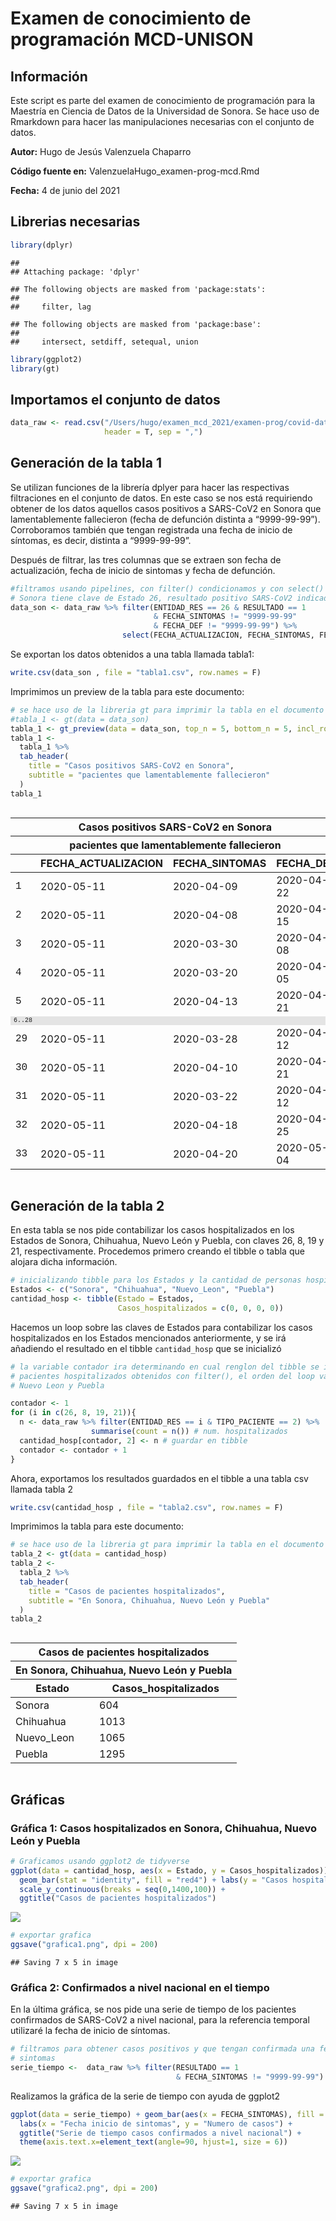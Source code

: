 Examen de conocimiento de programación MCD-UNISON
================

## Información

Este script es parte del examen de conocimiento de programación para la
Maestría en Ciencia de Datos de la Universidad de Sonora. Se hace uso de
Rmarkdown para hacer las manipulaciones necesarias con el conjunto de
datos.

**Autor:** Hugo de Jesús Valenzuela Chaparro

**Código fuente en:** ValenzuelaHugo\_examen-prog-mcd.Rmd

**Fecha:** 4 de junio del 2021

## Librerias necesarias

``` r
library(dplyr)
```

    ## 
    ## Attaching package: 'dplyr'

    ## The following objects are masked from 'package:stats':
    ## 
    ##     filter, lag

    ## The following objects are masked from 'package:base':
    ## 
    ##     intersect, setdiff, setequal, union

``` r
library(ggplot2)
library(gt)
```

## Importamos el conjunto de datos

``` r
data_raw <- read.csv("/Users/hugo/examen_mcd_2021/examen-prog/covid-data/200511COVID19MEXICO.csv",
                     header = T, sep = ",")
```

## Generación de la tabla 1

Se utilizan funciones de la librería dplyer para hacer las respectivas
filtraciones en el conjunto de datos. En este caso se nos está
requiriendo obtener de los datos aquellos casos positivos a SARS-CoV2 en
Sonora que lamentablemente fallecieron (fecha de defunción distinta a
“9999-99-99”). Corroboramos también que tengan registrada una fecha de
inicio de síntomas, es decir, distinta a “9999-99-99”.

Después de filtrar, las tres columnas que se extraen son fecha de
actualización, fecha de inicio de sintomas y fecha de defunción.

``` r
#filtramos usando pipelines, con filter() condicionamos y con select() extraemos columnas
# Sonora tiene clave de Estado 26, resultado positivo SARS-CoV2 indicado con 1
data_son <- data_raw %>% filter(ENTIDAD_RES == 26 & RESULTADO == 1
                                & FECHA_SINTOMAS != "9999-99-99"
                                & FECHA_DEF != "9999-99-99") %>%
                         select(FECHA_ACTUALIZACION, FECHA_SINTOMAS, FECHA_DEF)
```

Se exportan los datos obtenidos a una tabla llamada tabla1:

``` r
write.csv(data_son , file = "tabla1.csv", row.names = F)
```

Imprimimos un preview de la tabla para este documento:

``` r
# se hace uso de la libreria gt para imprimir la tabla en el documento
#tabla_1 <- gt(data = data_son)
tabla_1 <- gt_preview(data = data_son, top_n = 5, bottom_n = 5, incl_rownums = TRUE)
tabla_1 <- 
  tabla_1 %>%
  tab_header(
    title = "Casos positivos SARS-CoV2 en Sonora",
    subtitle = "pacientes que lamentablemente fallecieron"
  )
tabla_1
```

<div id="jiamunbecw" style="overflow-x:auto;overflow-y:auto;width:auto;height:auto;">
<style>html {
  font-family: -apple-system, BlinkMacSystemFont, 'Segoe UI', Roboto, Oxygen, Ubuntu, Cantarell, 'Helvetica Neue', 'Fira Sans', 'Droid Sans', Arial, sans-serif;
}

#jiamunbecw .gt_table {
  display: table;
  border-collapse: collapse;
  margin-left: auto;
  margin-right: auto;
  color: #333333;
  font-size: 16px;
  font-weight: normal;
  font-style: normal;
  background-color: #FFFFFF;
  width: auto;
  border-top-style: solid;
  border-top-width: 2px;
  border-top-color: #A8A8A8;
  border-right-style: none;
  border-right-width: 2px;
  border-right-color: #D3D3D3;
  border-bottom-style: solid;
  border-bottom-width: 2px;
  border-bottom-color: #A8A8A8;
  border-left-style: none;
  border-left-width: 2px;
  border-left-color: #D3D3D3;
}

#jiamunbecw .gt_heading {
  background-color: #FFFFFF;
  text-align: center;
  border-bottom-color: #FFFFFF;
  border-left-style: none;
  border-left-width: 1px;
  border-left-color: #D3D3D3;
  border-right-style: none;
  border-right-width: 1px;
  border-right-color: #D3D3D3;
}

#jiamunbecw .gt_title {
  color: #333333;
  font-size: 125%;
  font-weight: initial;
  padding-top: 4px;
  padding-bottom: 4px;
  border-bottom-color: #FFFFFF;
  border-bottom-width: 0;
}

#jiamunbecw .gt_subtitle {
  color: #333333;
  font-size: 85%;
  font-weight: initial;
  padding-top: 0;
  padding-bottom: 4px;
  border-top-color: #FFFFFF;
  border-top-width: 0;
}

#jiamunbecw .gt_bottom_border {
  border-bottom-style: solid;
  border-bottom-width: 2px;
  border-bottom-color: #D3D3D3;
}

#jiamunbecw .gt_col_headings {
  border-top-style: solid;
  border-top-width: 2px;
  border-top-color: #D3D3D3;
  border-bottom-style: solid;
  border-bottom-width: 2px;
  border-bottom-color: #D3D3D3;
  border-left-style: none;
  border-left-width: 1px;
  border-left-color: #D3D3D3;
  border-right-style: none;
  border-right-width: 1px;
  border-right-color: #D3D3D3;
}

#jiamunbecw .gt_col_heading {
  color: #333333;
  background-color: #FFFFFF;
  font-size: 100%;
  font-weight: normal;
  text-transform: inherit;
  border-left-style: none;
  border-left-width: 1px;
  border-left-color: #D3D3D3;
  border-right-style: none;
  border-right-width: 1px;
  border-right-color: #D3D3D3;
  vertical-align: bottom;
  padding-top: 5px;
  padding-bottom: 6px;
  padding-left: 5px;
  padding-right: 5px;
  overflow-x: hidden;
}

#jiamunbecw .gt_column_spanner_outer {
  color: #333333;
  background-color: #FFFFFF;
  font-size: 100%;
  font-weight: normal;
  text-transform: inherit;
  padding-top: 0;
  padding-bottom: 0;
  padding-left: 4px;
  padding-right: 4px;
}

#jiamunbecw .gt_column_spanner_outer:first-child {
  padding-left: 0;
}

#jiamunbecw .gt_column_spanner_outer:last-child {
  padding-right: 0;
}

#jiamunbecw .gt_column_spanner {
  border-bottom-style: solid;
  border-bottom-width: 2px;
  border-bottom-color: #D3D3D3;
  vertical-align: bottom;
  padding-top: 5px;
  padding-bottom: 6px;
  overflow-x: hidden;
  display: inline-block;
  width: 100%;
}

#jiamunbecw .gt_group_heading {
  padding: 8px;
  color: #333333;
  background-color: #FFFFFF;
  font-size: 100%;
  font-weight: initial;
  text-transform: inherit;
  border-top-style: solid;
  border-top-width: 2px;
  border-top-color: #D3D3D3;
  border-bottom-style: solid;
  border-bottom-width: 2px;
  border-bottom-color: #D3D3D3;
  border-left-style: none;
  border-left-width: 1px;
  border-left-color: #D3D3D3;
  border-right-style: none;
  border-right-width: 1px;
  border-right-color: #D3D3D3;
  vertical-align: middle;
}

#jiamunbecw .gt_empty_group_heading {
  padding: 0.5px;
  color: #333333;
  background-color: #FFFFFF;
  font-size: 100%;
  font-weight: initial;
  border-top-style: solid;
  border-top-width: 2px;
  border-top-color: #D3D3D3;
  border-bottom-style: solid;
  border-bottom-width: 2px;
  border-bottom-color: #D3D3D3;
  vertical-align: middle;
}

#jiamunbecw .gt_from_md > :first-child {
  margin-top: 0;
}

#jiamunbecw .gt_from_md > :last-child {
  margin-bottom: 0;
}

#jiamunbecw .gt_row {
  padding-top: 8px;
  padding-bottom: 8px;
  padding-left: 5px;
  padding-right: 5px;
  margin: 10px;
  border-top-style: solid;
  border-top-width: 1px;
  border-top-color: #D3D3D3;
  border-left-style: none;
  border-left-width: 1px;
  border-left-color: #D3D3D3;
  border-right-style: none;
  border-right-width: 1px;
  border-right-color: #D3D3D3;
  vertical-align: middle;
  overflow-x: hidden;
}

#jiamunbecw .gt_stub {
  color: #333333;
  background-color: #FFFFFF;
  font-size: 100%;
  font-weight: initial;
  text-transform: inherit;
  border-right-style: solid;
  border-right-width: 2px;
  border-right-color: #D3D3D3;
  padding-left: 12px;
}

#jiamunbecw .gt_summary_row {
  color: #333333;
  background-color: #FFFFFF;
  text-transform: inherit;
  padding-top: 8px;
  padding-bottom: 8px;
  padding-left: 5px;
  padding-right: 5px;
}

#jiamunbecw .gt_first_summary_row {
  padding-top: 8px;
  padding-bottom: 8px;
  padding-left: 5px;
  padding-right: 5px;
  border-top-style: solid;
  border-top-width: 2px;
  border-top-color: #D3D3D3;
}

#jiamunbecw .gt_grand_summary_row {
  color: #333333;
  background-color: #FFFFFF;
  text-transform: inherit;
  padding-top: 8px;
  padding-bottom: 8px;
  padding-left: 5px;
  padding-right: 5px;
}

#jiamunbecw .gt_first_grand_summary_row {
  padding-top: 8px;
  padding-bottom: 8px;
  padding-left: 5px;
  padding-right: 5px;
  border-top-style: double;
  border-top-width: 6px;
  border-top-color: #D3D3D3;
}

#jiamunbecw .gt_striped {
  background-color: rgba(128, 128, 128, 0.05);
}

#jiamunbecw .gt_table_body {
  border-top-style: solid;
  border-top-width: 2px;
  border-top-color: #D3D3D3;
  border-bottom-style: solid;
  border-bottom-width: 2px;
  border-bottom-color: #D3D3D3;
}

#jiamunbecw .gt_footnotes {
  color: #333333;
  background-color: #FFFFFF;
  border-bottom-style: none;
  border-bottom-width: 2px;
  border-bottom-color: #D3D3D3;
  border-left-style: none;
  border-left-width: 2px;
  border-left-color: #D3D3D3;
  border-right-style: none;
  border-right-width: 2px;
  border-right-color: #D3D3D3;
}

#jiamunbecw .gt_footnote {
  margin: 0px;
  font-size: 90%;
  padding: 4px;
}

#jiamunbecw .gt_sourcenotes {
  color: #333333;
  background-color: #FFFFFF;
  border-bottom-style: none;
  border-bottom-width: 2px;
  border-bottom-color: #D3D3D3;
  border-left-style: none;
  border-left-width: 2px;
  border-left-color: #D3D3D3;
  border-right-style: none;
  border-right-width: 2px;
  border-right-color: #D3D3D3;
}

#jiamunbecw .gt_sourcenote {
  font-size: 90%;
  padding: 4px;
}

#jiamunbecw .gt_left {
  text-align: left;
}

#jiamunbecw .gt_center {
  text-align: center;
}

#jiamunbecw .gt_right {
  text-align: right;
  font-variant-numeric: tabular-nums;
}

#jiamunbecw .gt_font_normal {
  font-weight: normal;
}

#jiamunbecw .gt_font_bold {
  font-weight: bold;
}

#jiamunbecw .gt_font_italic {
  font-style: italic;
}

#jiamunbecw .gt_super {
  font-size: 65%;
}

#jiamunbecw .gt_footnote_marks {
  font-style: italic;
  font-weight: normal;
  font-size: 65%;
}
</style>
<table class="gt_table">
  <thead class="gt_header">
    <tr>
      <th colspan="4" class="gt_heading gt_title gt_font_normal" style>Casos positivos SARS-CoV2 en Sonora</th>
    </tr>
    <tr>
      <th colspan="4" class="gt_heading gt_subtitle gt_font_normal gt_bottom_border" style>pacientes que lamentablemente fallecieron</th>
    </tr>
  </thead>
  <thead class="gt_col_headings">
    <tr>
      <th class="gt_col_heading gt_columns_bottom_border gt_left" rowspan="1" colspan="1"></th>
      <th class="gt_col_heading gt_columns_bottom_border gt_left" rowspan="1" colspan="1">FECHA_ACTUALIZACION</th>
      <th class="gt_col_heading gt_columns_bottom_border gt_left" rowspan="1" colspan="1">FECHA_SINTOMAS</th>
      <th class="gt_col_heading gt_columns_bottom_border gt_left" rowspan="1" colspan="1">FECHA_DEF</th>
    </tr>
  </thead>
  <tbody class="gt_table_body">
    <tr><td class="gt_row gt_left gt_stub" style="font-family: Courier;">1</td>
<td class="gt_row gt_left">2020-05-11</td>
<td class="gt_row gt_left">2020-04-09</td>
<td class="gt_row gt_left">2020-04-22</td></tr>
    <tr><td class="gt_row gt_left gt_stub" style="font-family: Courier;">2</td>
<td class="gt_row gt_left">2020-05-11</td>
<td class="gt_row gt_left">2020-04-08</td>
<td class="gt_row gt_left">2020-04-15</td></tr>
    <tr><td class="gt_row gt_left gt_stub" style="font-family: Courier;">3</td>
<td class="gt_row gt_left">2020-05-11</td>
<td class="gt_row gt_left">2020-03-30</td>
<td class="gt_row gt_left">2020-04-08</td></tr>
    <tr><td class="gt_row gt_left gt_stub" style="font-family: Courier;">4</td>
<td class="gt_row gt_left">2020-05-11</td>
<td class="gt_row gt_left">2020-03-20</td>
<td class="gt_row gt_left">2020-04-05</td></tr>
    <tr><td class="gt_row gt_left gt_stub" style="font-family: Courier;">5</td>
<td class="gt_row gt_left">2020-05-11</td>
<td class="gt_row gt_left">2020-04-13</td>
<td class="gt_row gt_left">2020-04-21</td></tr>
    <tr><td class="gt_row gt_left gt_stub" style="font-family: Courier; font-size: x-small; background-color: #E4E4E4;">6..28</td>
<td class="gt_row gt_left" style="background-color: #E4E4E4;"></td>
<td class="gt_row gt_left" style="background-color: #E4E4E4;"></td>
<td class="gt_row gt_left" style="background-color: #E4E4E4;"></td></tr>
    <tr><td class="gt_row gt_left gt_stub" style="font-family: Courier;">29</td>
<td class="gt_row gt_left">2020-05-11</td>
<td class="gt_row gt_left">2020-03-28</td>
<td class="gt_row gt_left">2020-04-12</td></tr>
    <tr><td class="gt_row gt_left gt_stub" style="font-family: Courier;">30</td>
<td class="gt_row gt_left">2020-05-11</td>
<td class="gt_row gt_left">2020-04-10</td>
<td class="gt_row gt_left">2020-04-21</td></tr>
    <tr><td class="gt_row gt_left gt_stub" style="font-family: Courier;">31</td>
<td class="gt_row gt_left">2020-05-11</td>
<td class="gt_row gt_left">2020-03-22</td>
<td class="gt_row gt_left">2020-04-12</td></tr>
    <tr><td class="gt_row gt_left gt_stub" style="font-family: Courier;">32</td>
<td class="gt_row gt_left">2020-05-11</td>
<td class="gt_row gt_left">2020-04-18</td>
<td class="gt_row gt_left">2020-04-25</td></tr>
    <tr><td class="gt_row gt_left gt_stub" style="font-family: Courier;">33</td>
<td class="gt_row gt_left">2020-05-11</td>
<td class="gt_row gt_left">2020-04-20</td>
<td class="gt_row gt_left">2020-05-04</td></tr>
  </tbody>
  
  
</table>
</div>

## Generación de la tabla 2

En esta tabla se nos pide contabilizar los casos hospitalizados en los
Estados de Sonora, Chihuahua, Nuevo León y Puebla, con claves 26, 8, 19
y 21, respectivamente. Procedemos primero creando el tibble o tabla que
alojara dicha información.

``` r
# inicializando tibble para los Estados y la cantidad de personas hospitalizadas
Estados <- c("Sonora", "Chihuahua", "Nuevo_Leon", "Puebla")
cantidad_hosp <- tibble(Estado = Estados,
                        Casos_hospitalizados = c(0, 0, 0, 0))
```

Hacemos un loop sobre las claves de Estados para contabilizar los casos
hospitalizados en los Estados mencionados anteriormente, y se irá
añadiendo el resultado en el tibble `cantidad_hosp` que se inicializó

``` r
# la variable contador ira determinando en cual renglon del tibble se ira guardando el numero de 
# pacientes hospitalizados obtenidos con filter(), el orden del loop va de Sonora, Chihuahua,
# Nuevo Leon y Puebla

contador <- 1
for (i in c(26, 8, 19, 21)){
  n <- data_raw %>% filter(ENTIDAD_RES == i & TIPO_PACIENTE == 2) %>%
                  summarise(count = n()) # num. hospitalizados
  cantidad_hosp[contador, 2] <- n # guardar en tibble
  contador <- contador + 1
}
```

Ahora, exportamos los resultados guardados en el tibble a una tabla csv
llamada tabla 2

``` r
write.csv(cantidad_hosp , file = "tabla2.csv", row.names = F)
```

Imprimimos la tabla para este documento:

``` r
# se hace uso de la libreria gt para imprimir la tabla en el documento
tabla_2 <- gt(data = cantidad_hosp)
tabla_2 <- 
  tabla_2 %>%
  tab_header(
    title = "Casos de pacientes hospitalizados",
    subtitle = "En Sonora, Chihuahua, Nuevo León y Puebla"
  )
tabla_2
```

<div id="gecjzvtwar" style="overflow-x:auto;overflow-y:auto;width:auto;height:auto;">
<style>html {
  font-family: -apple-system, BlinkMacSystemFont, 'Segoe UI', Roboto, Oxygen, Ubuntu, Cantarell, 'Helvetica Neue', 'Fira Sans', 'Droid Sans', Arial, sans-serif;
}

#gecjzvtwar .gt_table {
  display: table;
  border-collapse: collapse;
  margin-left: auto;
  margin-right: auto;
  color: #333333;
  font-size: 16px;
  font-weight: normal;
  font-style: normal;
  background-color: #FFFFFF;
  width: auto;
  border-top-style: solid;
  border-top-width: 2px;
  border-top-color: #A8A8A8;
  border-right-style: none;
  border-right-width: 2px;
  border-right-color: #D3D3D3;
  border-bottom-style: solid;
  border-bottom-width: 2px;
  border-bottom-color: #A8A8A8;
  border-left-style: none;
  border-left-width: 2px;
  border-left-color: #D3D3D3;
}

#gecjzvtwar .gt_heading {
  background-color: #FFFFFF;
  text-align: center;
  border-bottom-color: #FFFFFF;
  border-left-style: none;
  border-left-width: 1px;
  border-left-color: #D3D3D3;
  border-right-style: none;
  border-right-width: 1px;
  border-right-color: #D3D3D3;
}

#gecjzvtwar .gt_title {
  color: #333333;
  font-size: 125%;
  font-weight: initial;
  padding-top: 4px;
  padding-bottom: 4px;
  border-bottom-color: #FFFFFF;
  border-bottom-width: 0;
}

#gecjzvtwar .gt_subtitle {
  color: #333333;
  font-size: 85%;
  font-weight: initial;
  padding-top: 0;
  padding-bottom: 4px;
  border-top-color: #FFFFFF;
  border-top-width: 0;
}

#gecjzvtwar .gt_bottom_border {
  border-bottom-style: solid;
  border-bottom-width: 2px;
  border-bottom-color: #D3D3D3;
}

#gecjzvtwar .gt_col_headings {
  border-top-style: solid;
  border-top-width: 2px;
  border-top-color: #D3D3D3;
  border-bottom-style: solid;
  border-bottom-width: 2px;
  border-bottom-color: #D3D3D3;
  border-left-style: none;
  border-left-width: 1px;
  border-left-color: #D3D3D3;
  border-right-style: none;
  border-right-width: 1px;
  border-right-color: #D3D3D3;
}

#gecjzvtwar .gt_col_heading {
  color: #333333;
  background-color: #FFFFFF;
  font-size: 100%;
  font-weight: normal;
  text-transform: inherit;
  border-left-style: none;
  border-left-width: 1px;
  border-left-color: #D3D3D3;
  border-right-style: none;
  border-right-width: 1px;
  border-right-color: #D3D3D3;
  vertical-align: bottom;
  padding-top: 5px;
  padding-bottom: 6px;
  padding-left: 5px;
  padding-right: 5px;
  overflow-x: hidden;
}

#gecjzvtwar .gt_column_spanner_outer {
  color: #333333;
  background-color: #FFFFFF;
  font-size: 100%;
  font-weight: normal;
  text-transform: inherit;
  padding-top: 0;
  padding-bottom: 0;
  padding-left: 4px;
  padding-right: 4px;
}

#gecjzvtwar .gt_column_spanner_outer:first-child {
  padding-left: 0;
}

#gecjzvtwar .gt_column_spanner_outer:last-child {
  padding-right: 0;
}

#gecjzvtwar .gt_column_spanner {
  border-bottom-style: solid;
  border-bottom-width: 2px;
  border-bottom-color: #D3D3D3;
  vertical-align: bottom;
  padding-top: 5px;
  padding-bottom: 6px;
  overflow-x: hidden;
  display: inline-block;
  width: 100%;
}

#gecjzvtwar .gt_group_heading {
  padding: 8px;
  color: #333333;
  background-color: #FFFFFF;
  font-size: 100%;
  font-weight: initial;
  text-transform: inherit;
  border-top-style: solid;
  border-top-width: 2px;
  border-top-color: #D3D3D3;
  border-bottom-style: solid;
  border-bottom-width: 2px;
  border-bottom-color: #D3D3D3;
  border-left-style: none;
  border-left-width: 1px;
  border-left-color: #D3D3D3;
  border-right-style: none;
  border-right-width: 1px;
  border-right-color: #D3D3D3;
  vertical-align: middle;
}

#gecjzvtwar .gt_empty_group_heading {
  padding: 0.5px;
  color: #333333;
  background-color: #FFFFFF;
  font-size: 100%;
  font-weight: initial;
  border-top-style: solid;
  border-top-width: 2px;
  border-top-color: #D3D3D3;
  border-bottom-style: solid;
  border-bottom-width: 2px;
  border-bottom-color: #D3D3D3;
  vertical-align: middle;
}

#gecjzvtwar .gt_from_md > :first-child {
  margin-top: 0;
}

#gecjzvtwar .gt_from_md > :last-child {
  margin-bottom: 0;
}

#gecjzvtwar .gt_row {
  padding-top: 8px;
  padding-bottom: 8px;
  padding-left: 5px;
  padding-right: 5px;
  margin: 10px;
  border-top-style: solid;
  border-top-width: 1px;
  border-top-color: #D3D3D3;
  border-left-style: none;
  border-left-width: 1px;
  border-left-color: #D3D3D3;
  border-right-style: none;
  border-right-width: 1px;
  border-right-color: #D3D3D3;
  vertical-align: middle;
  overflow-x: hidden;
}

#gecjzvtwar .gt_stub {
  color: #333333;
  background-color: #FFFFFF;
  font-size: 100%;
  font-weight: initial;
  text-transform: inherit;
  border-right-style: solid;
  border-right-width: 2px;
  border-right-color: #D3D3D3;
  padding-left: 12px;
}

#gecjzvtwar .gt_summary_row {
  color: #333333;
  background-color: #FFFFFF;
  text-transform: inherit;
  padding-top: 8px;
  padding-bottom: 8px;
  padding-left: 5px;
  padding-right: 5px;
}

#gecjzvtwar .gt_first_summary_row {
  padding-top: 8px;
  padding-bottom: 8px;
  padding-left: 5px;
  padding-right: 5px;
  border-top-style: solid;
  border-top-width: 2px;
  border-top-color: #D3D3D3;
}

#gecjzvtwar .gt_grand_summary_row {
  color: #333333;
  background-color: #FFFFFF;
  text-transform: inherit;
  padding-top: 8px;
  padding-bottom: 8px;
  padding-left: 5px;
  padding-right: 5px;
}

#gecjzvtwar .gt_first_grand_summary_row {
  padding-top: 8px;
  padding-bottom: 8px;
  padding-left: 5px;
  padding-right: 5px;
  border-top-style: double;
  border-top-width: 6px;
  border-top-color: #D3D3D3;
}

#gecjzvtwar .gt_striped {
  background-color: rgba(128, 128, 128, 0.05);
}

#gecjzvtwar .gt_table_body {
  border-top-style: solid;
  border-top-width: 2px;
  border-top-color: #D3D3D3;
  border-bottom-style: solid;
  border-bottom-width: 2px;
  border-bottom-color: #D3D3D3;
}

#gecjzvtwar .gt_footnotes {
  color: #333333;
  background-color: #FFFFFF;
  border-bottom-style: none;
  border-bottom-width: 2px;
  border-bottom-color: #D3D3D3;
  border-left-style: none;
  border-left-width: 2px;
  border-left-color: #D3D3D3;
  border-right-style: none;
  border-right-width: 2px;
  border-right-color: #D3D3D3;
}

#gecjzvtwar .gt_footnote {
  margin: 0px;
  font-size: 90%;
  padding: 4px;
}

#gecjzvtwar .gt_sourcenotes {
  color: #333333;
  background-color: #FFFFFF;
  border-bottom-style: none;
  border-bottom-width: 2px;
  border-bottom-color: #D3D3D3;
  border-left-style: none;
  border-left-width: 2px;
  border-left-color: #D3D3D3;
  border-right-style: none;
  border-right-width: 2px;
  border-right-color: #D3D3D3;
}

#gecjzvtwar .gt_sourcenote {
  font-size: 90%;
  padding: 4px;
}

#gecjzvtwar .gt_left {
  text-align: left;
}

#gecjzvtwar .gt_center {
  text-align: center;
}

#gecjzvtwar .gt_right {
  text-align: right;
  font-variant-numeric: tabular-nums;
}

#gecjzvtwar .gt_font_normal {
  font-weight: normal;
}

#gecjzvtwar .gt_font_bold {
  font-weight: bold;
}

#gecjzvtwar .gt_font_italic {
  font-style: italic;
}

#gecjzvtwar .gt_super {
  font-size: 65%;
}

#gecjzvtwar .gt_footnote_marks {
  font-style: italic;
  font-weight: normal;
  font-size: 65%;
}
</style>
<table class="gt_table">
  <thead class="gt_header">
    <tr>
      <th colspan="2" class="gt_heading gt_title gt_font_normal" style>Casos de pacientes hospitalizados</th>
    </tr>
    <tr>
      <th colspan="2" class="gt_heading gt_subtitle gt_font_normal gt_bottom_border" style>En Sonora, Chihuahua, Nuevo León y Puebla</th>
    </tr>
  </thead>
  <thead class="gt_col_headings">
    <tr>
      <th class="gt_col_heading gt_columns_bottom_border gt_left" rowspan="1" colspan="1">Estado</th>
      <th class="gt_col_heading gt_columns_bottom_border gt_right" rowspan="1" colspan="1">Casos_hospitalizados</th>
    </tr>
  </thead>
  <tbody class="gt_table_body">
    <tr><td class="gt_row gt_left">Sonora</td>
<td class="gt_row gt_right">604</td></tr>
    <tr><td class="gt_row gt_left">Chihuahua</td>
<td class="gt_row gt_right">1013</td></tr>
    <tr><td class="gt_row gt_left">Nuevo_Leon</td>
<td class="gt_row gt_right">1065</td></tr>
    <tr><td class="gt_row gt_left">Puebla</td>
<td class="gt_row gt_right">1295</td></tr>
  </tbody>
  
  
</table>
</div>

## Gráficas

### Gráfica 1: Casos hospitalizados en Sonora, Chihuahua, Nuevo León y Puebla

``` r
# Graficamos usando ggplot2 de tidyverse
ggplot(data = cantidad_hosp, aes(x = Estado, y = Casos_hospitalizados)) + 
  geom_bar(stat = "identity", fill = "red4") + labs(y = "Casos hospitalizados") + 
  scale_y_continuous(breaks = seq(0,1400,100)) + 
  ggtitle("Casos de pacientes hospitalizados")
```

![](ValenzuelaHugo_examen-prog-mcd_files/figure-gfm/unnamed-chunk-10-1.png)<!-- -->

``` r
# exportar grafica
ggsave("grafica1.png", dpi = 200)
```

    ## Saving 7 x 5 in image

### Gráfica 2: Confirmados a nivel nacional en el tiempo

En la última gráfica, se nos pide una serie de tiempo de los pacientes
confirmados de SARS-CoV2 a nivel nacional, para la referencia temporal
utilizaré la fecha de inicio de síntomas.

``` r
# filtramos para obtener casos positivos y que tengan confirmada una fecha de inicio de
# sintomas
serie_tiempo <-  data_raw %>% filter(RESULTADO == 1 
                                     & FECHA_SINTOMAS != "9999-99-99")
```

Realizamos la gráfica de la serie de tiempo con ayuda de ggplot2

``` r
ggplot(data = serie_tiempo) + geom_bar(aes(x = FECHA_SINTOMAS), fill = "blue4") +
  labs(x = "Fecha inicio de sintomas", y = "Numero de casos") + 
  ggtitle("Serie de tiempo casos confirmados a nivel nacional") +
  theme(axis.text.x=element_text(angle=90, hjust=1, size = 6))
```

![](ValenzuelaHugo_examen-prog-mcd_files/figure-gfm/unnamed-chunk-12-1.png)<!-- -->

``` r
# exportar grafica
ggsave("grafica2.png", dpi = 200)
```

    ## Saving 7 x 5 in image
